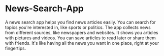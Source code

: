 # News-Search-App

A news search app helps you find news articles easily. You can search for topics you're interested in, like sports or politics. The app collects news from different sources, like newspapers and websites. It shows you articles with pictures and videos. You can save articles to read later or share them with friends. It's like having all the news you want in one place, right at your fingertips.

